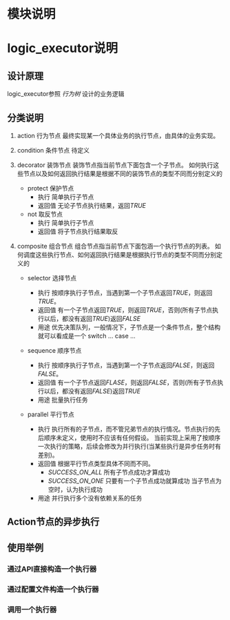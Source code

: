 # 模块说明
    
# logic_executor说明
## 设计原理
   logic_executor参照 _行为树_ 设计的业务逻辑
    
## 分类说明

1. action 行为节点
   最终实现某一个具体业务的执行节点，由具体的业务实现。

1. condition 条件节点
   待定义
   
1. decorator 装饰节点
   装饰节点指当前节点下面包含一个子节点。
   如何执行这些节点以及如何返回执行结果是根据不同的装饰节点的类型不同而分别定义的
   - protect 保护节点
     + 执行 简单执行子节点
     + 返回值 无论子节点执行结果，返回*TRUE*
   - not 取反节点
     + 执行 简单执行子节点
     + 返回值 将子节点执行结果取反
   
1. composite 组合节点
   组合节点指当前节点下面包涵一个执行节点的列表。
   如何调度这些执行节点、如何返回执行结果是根据执行节点的类型不同而分别定义的
   
   - selector 选择节点
     + 执行 按顺序执行子节点，当遇到第一个子节点返回*TRUE*，则返回*TRUE*。
     + 返回值 有一个子节点返回*TRUE*，则返回*TRUE*，否则(所有子节点执行以后，都没有返回*TRUE*)返回*FALSE*
     + 用途 优先决策队列，一般情况下，子节点是一个条件节点，整个结构就可以看成是一个 switch ... case ... 
     
   - sequence 顺序节点
     + 执行 按顺序执行子节点，当遇到第一个子节点返回*FALSE*，则返回*FALSE*。
     + 返回值 有一个子节点返回*FLASE*，则返回*FALSE*，否则(所有子节点执行以后，都没有返回*FALSE*)返回*TRUE*
     + 用途 批量执行任务
     
   - parallel 平行节点
     + 执行 执行所有的子节点，而不管兄弟节点的执行情况。节点执行的先后顺序未定义，使用时不应该有任何假设。
       当前实现上采用了按顺序一次执行的策略，后续会修改为并行执行(当某些执行是异步任务时有差别)。
     + 返回值 根据平行节点类型具体不同而不同。
       * *SUCCESS_ON_ALL* 所有子节点成功才算成功
       * *SUCCESS_ON_ONE* 只要有一个子节点成功就算成功
       当子节点为空时，认为执行成功
     + 用途 并行执行多个没有依赖关系的任务

## Action节点的异步执行

## 使用举例
### 通过API直接构造一个执行器

### 通过配置文件构造一个执行器

### 调用一个执行器
